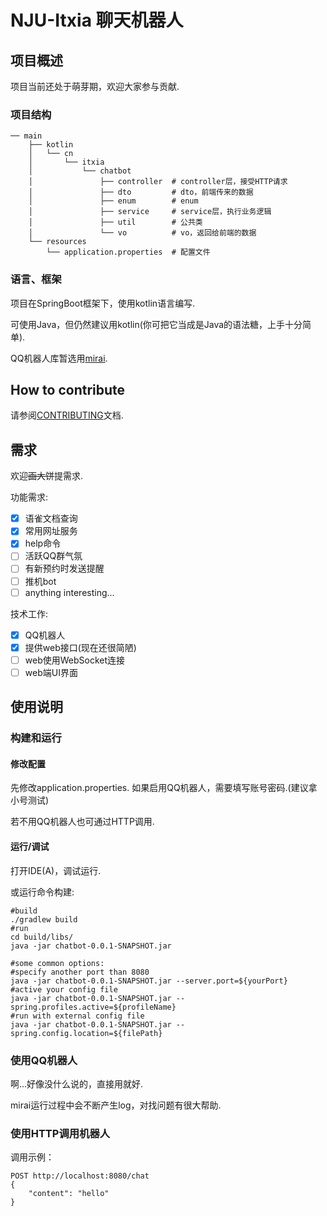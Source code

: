 # NJU-Itxia 聊天机器人


## 项目概述

项目当前还处于萌芽期，欢迎大家参与贡献.

### 项目结构

```
── main
    ├── kotlin
    │   └── cn
    │       └── itxia
    │           └── chatbot
    │               ├── controller  # controller层，接受HTTP请求
    │               ├── dto         # dto，前端传来的数据
    │               ├── enum        # enum
    │               ├── service     # service层，执行业务逻辑
    │               ├── util        # 公共类
    │               └── vo          # vo，返回给前端的数据
    └── resources
        └── application.properties  # 配置文件
```

### 语言、框架

项目在SpringBoot框架下，使用kotlin语言编写.

可使用Java，但仍然建议用kotlin(你可把它当成是Java的语法糖，上手十分简单).

QQ机器人库暂选用[mirai](https://github.com/mamoe/mirai).


## How to contribute
请参阅[CONTRIBUTING](CONTRIBUTING.md)文档.

## 需求
欢迎~~画大饼~~提需求.

功能需求:
- [x] 语雀文档查询
- [x] 常用网址服务
- [x] help命令
- [ ] 活跃QQ群气氛
- [ ] 有新预约时发送提醒
- [ ] 推机bot
- [ ] anything interesting...

技术工作:
- [x] QQ机器人
- [x] 提供web接口(现在还很简陋)
- [ ] web使用WebSocket连接
- [ ] web端UI界面

## 使用说明

### 构建和运行

#### 修改配置
先修改application.properties.
如果启用QQ机器人，需要填写账号密码.(建议拿小号测试)

若不用QQ机器人也可通过HTTP调用.

#### 运行/调试

打开IDE(A)，调试运行.

或运行命令构建:
```shell
#build
./gradlew build
#run
cd build/libs/
java -jar chatbot-0.0.1-SNAPSHOT.jar

#some common options:
#specify another port than 8080
java -jar chatbot-0.0.1-SNAPSHOT.jar --server.port=${yourPort}
#active your config file
java -jar chatbot-0.0.1-SNAPSHOT.jar --spring.profiles.active=${profileName}
#run with external config file
java -jar chatbot-0.0.1-SNAPSHOT.jar --spring.config.location=${filePath}
```

### 使用QQ机器人

啊...好像没什么说的，直接用就好.

mirai运行过程中会不断产生log，对找问题有很大帮助.

### 使用HTTP调用机器人

调用示例：
```http request
POST http://localhost:8080/chat
{
    "content": "hello"
}
```

